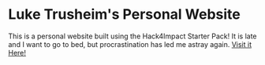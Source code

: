 # Luke Trusheim's Personal Website
This is a personal website built using the Hack4Impact Starter Pack!
It is late and I want to go to bed, but procrastination has led me astray again.
[Visit it Here!](https://<luketrusheim>.github.io)
